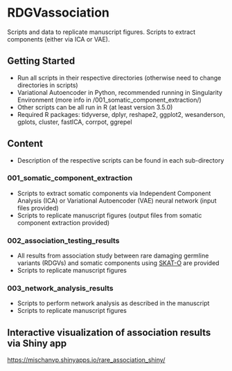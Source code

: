 # RDGVassociation
Scripts and data to replicate manuscript figures.
Scripts to extract components (either via ICA or VAE).

## Getting Started
* Run all scripts in their respective directories (otherwise need to change directories in scripts)
* Variational Autoencoder in Python, recommended running in Singularity Environment (more info in /001_somatic_component_extraction/)
* Other scripts can be all run in R (at least version 3.5.0)
* Required R packages: tidyverse, dplyr, reshape2, ggplot2, wesanderson, gplots, cluster, fastICA, corrpot, ggrepel

## Content
* Description of the respective scripts can be found in each sub-directory

### 001_somatic_component_extraction
* Scripts to extract somatic components via Independent Component Analysis (ICA) or Variational Autoencoder (VAE) neural network (input files provided)
* Scripts to replicate manuscript figures (output files from somatic component extraction provided)

### 002_association_testing_results
* All results from association study between rare damaging germline variants (RDGVs) and somatic components using [SKAT-O](https://www.cell.com/ajhg/fulltext/S0002-9297(12)00316-3) are provided
* Scripts to replicate manuscript figures

### 003_network_analysis_results
* Scripts to perform network analysis as described in the manuscript
* Scripts to replicate manuscript figures

## Interactive visualization of association results via Shiny app
https://mischanvp.shinyapps.io/rare_association_shiny/

